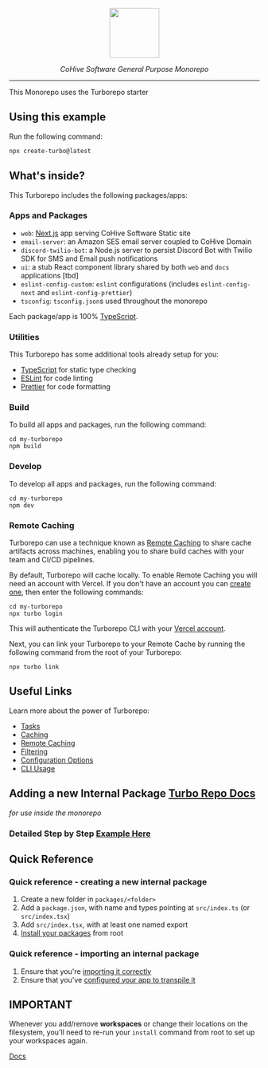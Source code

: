 <p align="center">
  <img src="https://res.cloudinary.com/dbdyc4klu/image/upload/v1690063402/EMAIL_Circle_Logo_Yellow_Font_tp1emb.png" width="100"/>
</p>
<p align="center"><em>CoHive Software General Purpose Monorepo</em></p>

---

This Monorepo uses the Turborepo starter

## Using this example

Run the following command:

```sh
npx create-turbo@latest
```

## What's inside?

This Turborepo includes the following packages/apps:

### Apps and Packages

- `web`: [Next.js](https://nextjs.org/) app serving CoHive Software Static site
- `email-server`: an Amazon SES email server coupled to CoHive Domain
- `discord-twilio-bot`: a Node.js server to persist Discord Bot with Twilio SDK for SMS and Email push notifications
- `ui`: a stub React component library shared by both `web` and `docs` applications [tbd]
- `eslint-config-custom`: `eslint` configurations (includes `eslint-config-next` and `eslint-config-prettier`)
- `tsconfig`: `tsconfig.json`s used throughout the monorepo

Each package/app is 100% [TypeScript](https://www.typescriptlang.org/).

### Utilities

This Turborepo has some additional tools already setup for you:

- [TypeScript](https://www.typescriptlang.org/) for static type checking
- [ESLint](https://eslint.org/) for code linting
- [Prettier](https://prettier.io) for code formatting

### Build

To build all apps and packages, run the following command:

```
cd my-turborepo
npm build
```

### Develop

To develop all apps and packages, run the following command:

```
cd my-turborepo
npm dev
```

### Remote Caching

Turborepo can use a technique known as [Remote Caching](https://turbo.build/repo/docs/core-concepts/remote-caching) to share cache artifacts across machines, enabling you to share build caches with your team and CI/CD pipelines.

By default, Turborepo will cache locally. To enable Remote Caching you will need an account with Vercel. If you don't have an account you can [create one](https://vercel.com/signup), then enter the following commands:

```
cd my-turborepo
npx turbo login
```

This will authenticate the Turborepo CLI with your [Vercel account](https://vercel.com/docs/concepts/personal-accounts/overview).

Next, you can link your Turborepo to your Remote Cache by running the following command from the root of your Turborepo:

```
npx turbo link
```

## Useful Links

Learn more about the power of Turborepo:

- [Tasks](https://turbo.build/repo/docs/core-concepts/monorepos/running-tasks)
- [Caching](https://turbo.build/repo/docs/core-concepts/caching)
- [Remote Caching](https://turbo.build/repo/docs/core-concepts/remote-caching)
- [Filtering](https://turbo.build/repo/docs/core-concepts/monorepos/filtering)
- [Configuration Options](https://turbo.build/repo/docs/reference/configuration)
- [CLI Usage](https://turbo.build/repo/docs/reference/command-line-reference)

## Adding a new Internal Package [Turbo Repo Docs](https://turbo.build/repo/docs/handbook/sharing-code/internal-packages)
_for use inside the monorepo_
### Detailed Step by Step [Example Here](./ADD_MONO_REPO_PACKAGE.md)

## Quick Reference
### Quick reference - creating a new internal package
1. Create a new folder in `packages/<folder>`
2. Add a `package.json`, with name and types pointing at `src/index.ts` (or `src/index.tsx`)
3. Add `src/index.tsx`, with at least one named export
4. [Install your packages](https://turbo.build/repo/docs/handbook/package-installation) from root

### Quick reference - importing an internal package
1. Ensure that you're [importing it correctly](https://turbo.build/repo/docs/handbook/sharing-code/internal-packages#3-import-the-package)
2. Ensure that you've [configured your app to transpile it](https://turbo.build/repo/docs/handbook/sharing-code/internal-packages#6-configuring-your-app)

## IMPORTANT

Whenever you add/remove **workspaces** or change their locations on the filesystem, you'll need to re-run your `install` command from root to set up your workspaces again.

[Docs](https://turbo.build/repo/docs/handbook/workspaces#managing-workspaces)
